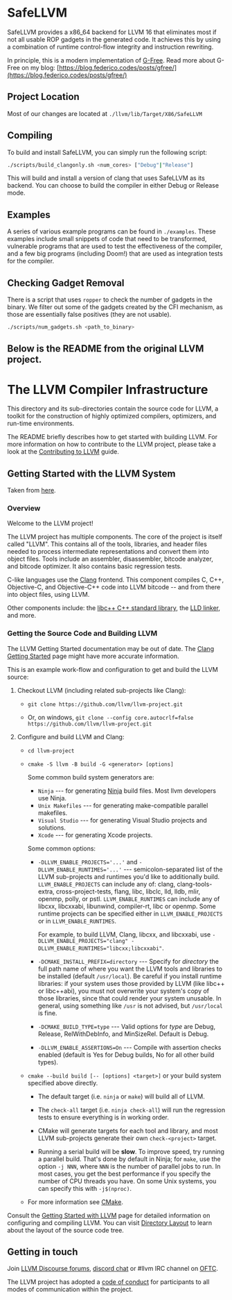 # SafeLLVM

SafeLLVM provides a x86_64 backend for LLVM 16 that eliminates most if not all
usable ROP gadgets in the generated code.
It achieves this by using a combination of runtime control-flow integrity and
instruction rewriting.

In principle, this is a modern implementation of [G-Free](https://www.onarlioglu.com/publications/acsac2010rop.pdf).
Read more about G-Free on my blog: [https://blog.federico.codes/posts/gfree/](https://blog.federico.codes/posts/gfree/)

## Project Location

Most of our changes are located at `./llvm/lib/Target/X86/SafeLLVM`

## Compiling

To build and install SafeLLVM, you can simply run the following script:

```bash
./scripts/build_clangonly.sh <num_cores> ["Debug"|"Release"]
```

This will build and install a version of clang that uses SafeLLVM as its backend.
You can choose to build the compiler in either Debug or Release mode.

## Examples

A series of various example programs can be found in `./examples`.
These examples include small snippets of code that need to be transformed,
vulnerable programs that are used to test the effectiveness of the compiler,
and a few big programs (including Doom!) that are used as integration tests
for the compiler.

## Checking Gadget Removal

There is a script that uses `ropper` to check the number of gadgets in the
binary. We filter out some of the gadgets created by the CFI mechanism, as
those are essentially false positives (they are not usable).

```bash
./scripts/num_gadgets.sh <path_to_binary>
```

## Below is the README from the original LLVM project.

# The LLVM Compiler Infrastructure

This directory and its sub-directories contain the source code for LLVM,
a toolkit for the construction of highly optimized compilers,
optimizers, and run-time environments.

The README briefly describes how to get started with building LLVM.
For more information on how to contribute to the LLVM project, please
take a look at the
[Contributing to LLVM](https://llvm.org/docs/Contributing.html) guide.

## Getting Started with the LLVM System

Taken from [here](https://llvm.org/docs/GettingStarted.html).

### Overview

Welcome to the LLVM project!

The LLVM project has multiple components. The core of the project is
itself called "LLVM". This contains all of the tools, libraries, and header
files needed to process intermediate representations and convert them into
object files. Tools include an assembler, disassembler, bitcode analyzer, and
bitcode optimizer. It also contains basic regression tests.

C-like languages use the [Clang](http://clang.llvm.org/) frontend. This
component compiles C, C++, Objective-C, and Objective-C++ code into LLVM bitcode
-- and from there into object files, using LLVM.

Other components include:
the [libc++ C++ standard library](https://libcxx.llvm.org),
the [LLD linker](https://lld.llvm.org), and more.

### Getting the Source Code and Building LLVM

The LLVM Getting Started documentation may be out of date. The [Clang
Getting Started](http://clang.llvm.org/get_started.html) page might have more
accurate information.

This is an example work-flow and configuration to get and build the LLVM source:

1. Checkout LLVM (including related sub-projects like Clang):

   - `git clone https://github.com/llvm/llvm-project.git`

   - Or, on windows, `git clone --config core.autocrlf=false https://github.com/llvm/llvm-project.git`

2. Configure and build LLVM and Clang:

   - `cd llvm-project`

   - `cmake -S llvm -B build -G <generator> [options]`

     Some common build system generators are:

     - `Ninja` --- for generating [Ninja](https://ninja-build.org)
       build files. Most llvm developers use Ninja.
     - `Unix Makefiles` --- for generating make-compatible parallel makefiles.
     - `Visual Studio` --- for generating Visual Studio projects and
       solutions.
     - `Xcode` --- for generating Xcode projects.

     Some common options:

     - `-DLLVM_ENABLE_PROJECTS='...'` and `-DLLVM_ENABLE_RUNTIMES='...'` ---
       semicolon-separated list of the LLVM sub-projects and runtimes you'd like to
       additionally build. `LLVM_ENABLE_PROJECTS` can include any of: clang,
       clang-tools-extra, cross-project-tests, flang, libc, libclc, lld, lldb,
       mlir, openmp, polly, or pstl. `LLVM_ENABLE_RUNTIMES` can include any of
       libcxx, libcxxabi, libunwind, compiler-rt, libc or openmp. Some runtime
       projects can be specified either in `LLVM_ENABLE_PROJECTS` or in
       `LLVM_ENABLE_RUNTIMES`.

       For example, to build LLVM, Clang, libcxx, and libcxxabi, use
       `-DLLVM_ENABLE_PROJECTS="clang" -DLLVM_ENABLE_RUNTIMES="libcxx;libcxxabi"`.

     - `-DCMAKE_INSTALL_PREFIX=directory` --- Specify for _directory_ the full
       path name of where you want the LLVM tools and libraries to be installed
       (default `/usr/local`). Be careful if you install runtime libraries: if
       your system uses those provided by LLVM (like libc++ or libc++abi), you
       must not overwrite your system's copy of those libraries, since that
       could render your system unusable. In general, using something like
       `/usr` is not advised, but `/usr/local` is fine.

     - `-DCMAKE_BUILD_TYPE=type` --- Valid options for _type_ are Debug,
       Release, RelWithDebInfo, and MinSizeRel. Default is Debug.

     - `-DLLVM_ENABLE_ASSERTIONS=On` --- Compile with assertion checks enabled
       (default is Yes for Debug builds, No for all other build types).

   - `cmake --build build [-- [options] <target>]` or your build system specified above
     directly.

     - The default target (i.e. `ninja` or `make`) will build all of LLVM.

     - The `check-all` target (i.e. `ninja check-all`) will run the
       regression tests to ensure everything is in working order.

     - CMake will generate targets for each tool and library, and most
       LLVM sub-projects generate their own `check-<project>` target.

     - Running a serial build will be **slow**. To improve speed, try running a
       parallel build. That's done by default in Ninja; for `make`, use the option
       `-j NNN`, where `NNN` is the number of parallel jobs to run.
       In most cases, you get the best performance if you specify the number of CPU threads you have.
       On some Unix systems, you can specify this with `-j$(nproc)`.

   - For more information see [CMake](https://llvm.org/docs/CMake.html).

Consult the
[Getting Started with LLVM](https://llvm.org/docs/GettingStarted.html#getting-started-with-llvm)
page for detailed information on configuring and compiling LLVM. You can visit
[Directory Layout](https://llvm.org/docs/GettingStarted.html#directory-layout)
to learn about the layout of the source code tree.

## Getting in touch

Join [LLVM Discourse forums](https://discourse.llvm.org/), [discord chat](https://discord.gg/xS7Z362) or #llvm IRC channel on [OFTC](https://oftc.net/).

The LLVM project has adopted a [code of conduct](https://llvm.org/docs/CodeOfConduct.html) for
participants to all modes of communication within the project.
